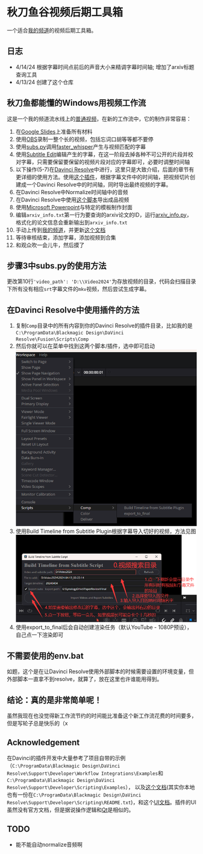 # 秋刀鱼谷视频后期工具箱

一个适合[我的频道](https://space.bilibili.com/823532)的视频后期工具箱。

## 日志
- 4/14/24 根据字幕时间点前后的声音大小来精调字幕时间轴; 增加了arxiv标题查询工具
- 4/13/24 创建了这个仓库

## 秋刀鱼都能懂的Windows用视频工作流
这是一个我的频道流水线上的[普通视频](https://www.bilibili.com/video/BV12F4m1N7Mc/)，在新的工作流中，它的制作非常容易：
1. 在[Google Slides](https://docs.google.com/presentation)上准备所有材料
2. 使用[OBS](https://obsproject.com/)录制一整个长的视频，包括忘词口胡等等都不要停
3. 使用[subs.py](subs.py)调用[faster_whisper](https://github.com/SYSTRAN/faster-whisper)产生与视频匹配的字幕
4. 使用[Subtitle Edit](https://github.com/SubtitleEdit/subtitleedit)编辑产生的字幕，在这一阶段去掉各种不可公开的片段并校对字幕，只需要保留要保留的视频片段对应的字幕即可，必要时调整时间轴
5. 以下操作(5-7)在[Davinci Resolve](https://www.blackmagicdesign.com/products/davinciresolve)中进行，这里只是大致介绍，后面的章节有更详细的使用方法。使用[这个插件](<Comp/Build Timeline from Subtitle Plugin.py>)，根据字幕文件中的时间轴，把视频切片创建成一个Davinci Resolve中的时间轴，同时导出最终视频的字幕。
6. 在Davinci Resolve中Normalize时间轴中的音频
7. 在Davinci Resolve中使用[这个脚本](Comp/export_to_final.py)导出成品视频
8. 使用[Microsoft Powerpoint](https://www.microsoft.com/en-us/microsoft-365/powerpoint)与特定的模板制作封面
9. 编辑`arxiv_info.txt`第一行为要查询的arxiv论文的ID，运行[arxiv_info.py](arxiv_info.py)，格式化的论文信息会重新输出到`arxiv_info.txt`
10. 手动上传到[我的频道](https://space.bilibili.com/823532)，并更新[这个文档](https://docs.qq.com/sheet/DSUdOTG9xWUdydVB6)
11. 等待审核结束，添加字幕，添加视频到合集
12. 和观众吹一会儿牛，然后摸了

## 步骤3中subs.py的使用方法
更改第10行`'video_path': 'D:\\Video2024'`为存放视频的目录，代码会扫描目录下所有没有相应`srt`字幕文件的`mkv`视频，然后尝试生成字幕。

## 在Davinci Resolve中使用插件的方法
1. 复制`Comp`目录中的所有内容到你的Davinci Resolve的插件目录，比如我的是`C:\ProgramData\Blackmagic Design\DaVinci Resolve\Fusion\Scripts\Comp`
2. 然后你就可以在菜单中找到这两个脚本/插件，选中即可启动
![alt text](figs/menu.png)
3. 使用Build Timeline from Subtitle Plugin根据字幕导入切好的视频，方法见图
![alt text](figs/plugin.png)
4. 使用export_to_final后会自动创建渲染任务（默认YouTube - 1080P预设），自己点一下渲染即可

## 不需要使用的env.bat
如题，这个是在让Davinci Resolve使用外部脚本的时候需要设置的环境变量，但外部脚本一直拿不到resolve，就算了，放在这里也许谁能用得到。

## 结论：真的是非常简单呢！
虽然我现在也没觉得新工作流节约的时间能比准备这个新工作流花费的时间要多，但是写轮子总是快乐的（x

## Acknowledgement
在Davinci的插件开发中大量参考了项目自带的示例（`C:\ProgramData\Blackmagic Design\DaVinci Resolve\Support\Developer\Workflow Integrations\Examples`和`C:\ProgramData\Blackmagic Design\DaVinci Resolve\Support\Developer\Scripting\Examples`），
以及[这个文档](https://resolve.cafe/developers/scripting/)(其实你本地也有一份在`C:\ProgramData\Blackmagic Design\DaVinci Resolve\Support\Developer\Scripting\README.txt`)，和这个[UI文档](https://resolvedevdoc.readthedocs.io/en/latest/UI_elements_attrb.html#window)。插件的UI虽然没有官方文档，但是据说操作逻辑和[Qt](https://www.qt.io/)是相似的。

## TODO
- 能不能自动normalize音频啊
